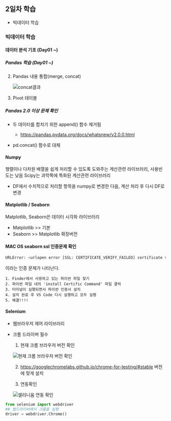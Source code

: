 ## 2일차 학습
- 빅데이터 학습

### 빅데이터 학습

#### 데이터 분석 기초 (Day01 ~)

##### Pandas 학습 (Day01 ~)

2. Pandas 내용 통합(merge, concat) 

    ![concat결과](https://github.com/king-dong-gun/python_bigdata_analyze/assets/160683545/440c879a-468d-467a-8489-4f058e336a60)

3. Pivot 테이블


##### Pandas 2.0 이상 문제 확인
- 두 데이터를 합치기 위한 append() 함수 제거됨
    - https://pandas.pydata.org/docs/whatsnew/v2.0.0.html

- pd.concat() 함수로 대체

#### Numpy
행렬이나 다차원 배열을 쉽게 처리할 수 있도록 도와주는 계산관련 라이브러리, 사용빈도는 낮음
Scipy는 과학쪽에 특화된 계산관련 라이브러리
- DF에서 수치적으로 처리할 항목을 numpy로 변경한 다음, 계산 처리 후 다시 DF로 변경

#### Matplotlib / Seaborn
Matplotlib, Seaborn은 데이터 시각화 라이브러리
- Matplotlib >> 기본
- Seaborn >> Matplotlib 확장버전

#### MAC OS seaborn ssl 인증문제 확인
```python
URLError: <urlopen error [SSL: CERTIFICATE_VERIFY_FAILED] certificate verify failed: unable to get local issuer certificate (_ssl.c:1000)>
```
이라는 인증 문제가 나타난다.
```shell
1. Finder에서 사용하고 있는 파이썬 파일 찾기
2. 파이썬 파일 내의 'install Certific Command' 파일 클릭
3. 터미널이 실행되면서 파이썬 인증서 설치
4. 설치 완료 후 VS Code 다시 실행하고 모두 실행
5. 해결!!!!
```

#### Selenium
- 웹브라우저 제어 라이브러리
- 크롬 드라이버 필수

    1. 현재 크롬 브라우저 버전 확인 
    
    ![현재 크롬 브라우저 버전 확인](https://github.com/king-dong-gun/python_bigdata_analyze/assets/160683545/6de21831-d269-4b90-88ca-72118d009fdc)

    2. https://googlechromelabs.github.io/chrome-for-testing/#stable 버전에 맞게 설치


    
    
    3. 연동확인 
    
    
    ![셀리니움 연동 확인](https://github.com/king-dong-gun/python_bigdata_analyze/assets/160683545/811a5163-8bfc-4c14-9a53-863b3dcc17c7)


```python
from selenium import webdriver
## 웹드라이버에서 크롬을 실행
driver = webdriver.Chrome()
```


